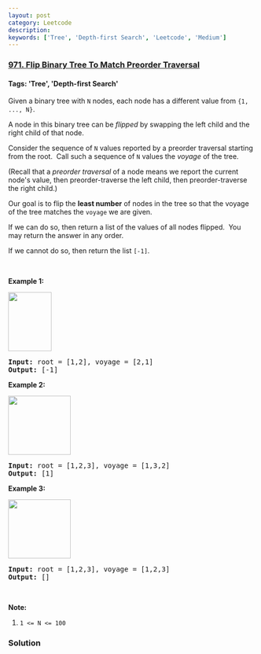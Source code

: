```yaml
---
layout: post
category: Leetcode
description: 
keywords: ['Tree', 'Depth-first Search', 'Leetcode', 'Medium']
---
```

### [971. Flip Binary Tree To Match Preorder Traversal](https://leetcode.com/problems/flip-binary-tree-to-match-preorder-traversal)

#### Tags: 'Tree', 'Depth-first Search'

<div class="content__u3I1 question-content__JfgR"><div><p>Given a binary tree with <code>N</code> nodes, each node has a different value from <code>{1, ..., N}</code>.</p>
<p>A node in this binary tree can be <em>flipped</em> by swapping the left child and the right child of that node.</p>
<p>Consider the sequence of <code>N</code> values reported by a preorder traversal starting from the root.  Call such a sequence of <code>N</code> values the <em>voyage</em> of the tree.</p>
<p>(Recall that a <em>preorder traversal</em> of a node means we report the current node's value, then preorder-traverse the left child, then preorder-traverse the right child.)</p>
<p>Our goal is to flip the <strong>least number</strong> of nodes in the tree so that the voyage of the tree matches the <code>voyage</code> we are given.</p>
<p>If we can do so, then return a list of the values of all nodes flipped.  You may return the answer in any order.</p>
<p>If we cannot do so, then return the list <code>[-1]</code>.</p>
<p> </p>
<div>
<p><strong>Example 1:</strong></p>
<p><strong><img alt="" src="https://assets.leetcode.com/uploads/2019/01/02/1219-01.png" style="width: 88px; height: 120px;"/></strong></p>
<pre><strong>Input: </strong>root = <span id="example-input-1-1">[1,2]</span>, voyage = <span id="example-input-1-2">[2,1]</span>
<strong>Output: </strong><span id="example-output-1">[-1]</span>
</pre>
<div>
<p><strong>Example 2:</strong></p>
<p><strong><img alt="" src="https://assets.leetcode.com/uploads/2019/01/02/1219-02.png" style="width: 127px; height: 120px;"/></strong></p>
<pre><strong>Input: </strong>root = <span id="example-input-2-1">[1,2,3]</span>, voyage = <span id="example-input-2-2">[1,3,2]</span>
<strong>Output: </strong><span id="example-output-2">[1]</span>
</pre>
<div>
<p><strong>Example 3:</strong></p>
<p><strong><img alt="" src="https://assets.leetcode.com/uploads/2019/01/02/1219-02.png" style="width: 127px; height: 120px;"/></strong></p>
<pre><strong>Input: </strong>root = <span id="example-input-3-1">[1,2,3]</span>, voyage = <span id="example-input-3-2">[1,2,3]</span>
<strong>Output: </strong><span id="example-output-3">[]</span>
</pre>
<p> </p>
<p><strong><span>Note:</span></strong></p>
<ol>
<li><code>1 &lt;= N &lt;= 100</code></li>
</ol>
</div>
</div>
</div>
</div></div>

### Solution
